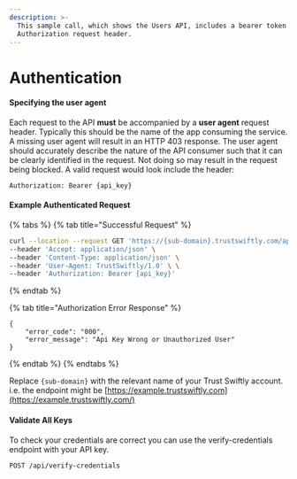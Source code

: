 ```yaml
---
description: >-
  This sample call, which shows the Users API, includes a bearer token in the
  Authorization request header.
---
```


# Authentication

#### Specifying the user agent <a href="#useragent" id="useragent"></a>

Each request to the API **must** be accompanied by a **user agent** request header. Typically this should be the name of the app consuming the service. A missing user agent will result in an HTTP 403 response. The user agent should accurately describe the nature of the API consumer such that it can be clearly identified in the request. Not doing so may result in the request being blocked. A valid request would look include the header:

```
Authorization: Bearer {api_key}
```

#### Example Authenticated Request

{% tabs %}
{% tab title="Successful Request" %}
```bash
curl --location --request GET 'https://{sub-domain}.trustswiftly.com/api/users' \
--header 'Accept: application/json' \
--header 'Content-Type: application/json' \
--header 'User-Agent: TrustSwiftly/1.0' \ \
--header 'Authorization: Bearer {api_key}'
```
{% endtab %}

{% tab title="Authorization Error Response" %}
```
{
    "error_code": "000",
    "error_message": "Api Key Wrong or Unauthorized User"
}
```
{% endtab %}
{% endtabs %}

Replace `{sub-domain}` with the relevant name of your Trust Swiftly account. i.e. the endpoint might be [https://example.trustswiftly.com](https://example.trustswiftly.com/)

#### Validate All Keys&#x20;

To check your credentials are correct you can use the verify-credentials endpoint with your API key.

```
POST /api/verify-credentials
```
